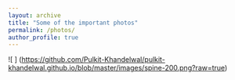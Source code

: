```yaml
---
layout: archive
title: "Some of the important photos"
permalink: /photos/
author_profile: true
---
```


![ ] (https://github.com/Pulkit-Khandelwal/pulkit-khandelwal.github.io/blob/master/images/spine-200.png?raw=true)
